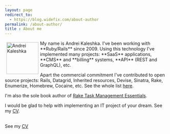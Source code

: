 ```yaml
---
layout: page
redirect_to:
  - https://blog.widefix.com/about-author
permalink: /about-author/
title : About me
---
```


<img src="/images/my_face.jpg" alt="Andrei Kaleshka" align="left" vspace="5" hspace="5" width="100"/>
My name is Andrei Kaleshka. I've been working with **Ruby/Rails** since 2009. Using this technology I've implemented many projects:
**SaaS** applications, **CMS** and **billing** systems, **API** (REST and GraphQL), etc.

Apart the commercial commitment I've contributed to open source projects:
Rails, Datagrid, Inherited resources, Devise, Sinatra, Rake, Enumerize, Homebrew, Cocaine, etc.
See the whole list [here](https://github.com/ka8725?tab=repositories).

I'm also the sole book author of [Rake Task Management Essentials](https://www.packtpub.com/product/rake-task-management-essentials/9781783280773?_ga=2.19088061.400786981.1668522155-1689462152.1668522155).

I would be glad to help with implementing an IT project of your dream. See my [CV](/files/cv.pdf).

<br />


<object width="400" height="500" type="application/pdf" data="/files/cv.pdf?#zoom=85&scrollbar=0&toolbar=0&navpanes=1">
  See my <a href="/files/cv.pdf">CV</a>
</object>
